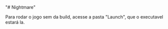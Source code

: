 "# Nightmare" 

Para rodar o jogo sem da build, acesse a pasta "Launch", que o executavel estará la.